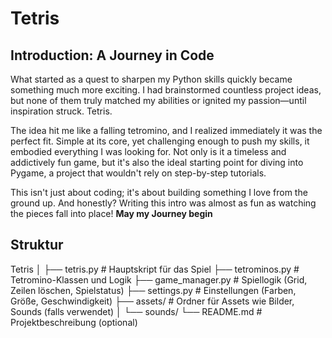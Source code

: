 # Tetris

## Introduction: A Journey in Code

What started as a quest to sharpen my Python skills quickly became something much more exciting. I had brainstormed countless project ideas, but none of them truly matched my abilities or ignited my passion—until inspiration struck. Tetris.

The idea hit me like a falling tetromino, and I realized immediately it was the perfect fit. Simple at its core, yet challenging enough to push my skills, it embodied everything I was looking for. Not only is it a timeless and addictively fun game, but it's also the ideal starting point for diving into Pygame, a project that wouldn't rely on step-by-step tutorials.

This isn't just about coding; it's about building something I love from the ground up. And honestly? Writing this intro was almost as fun as watching the pieces fall into place!
**May my Journey begin**

## Struktur

Tetris
│
├── tetris.py            # Hauptskript für das Spiel
├── tetrominos.py        # Tetromino-Klassen und Logik
├── game_manager.py      # Spiellogik (Grid, Zeilen löschen, Spielstatus)
├── settings.py          # Einstellungen (Farben, Größe, Geschwindigkeit)
├── assets/              # Ordner für Assets wie Bilder, Sounds (falls verwendet)
│   └── sounds/
└── README.md            # Projektbeschreibung (optional)
